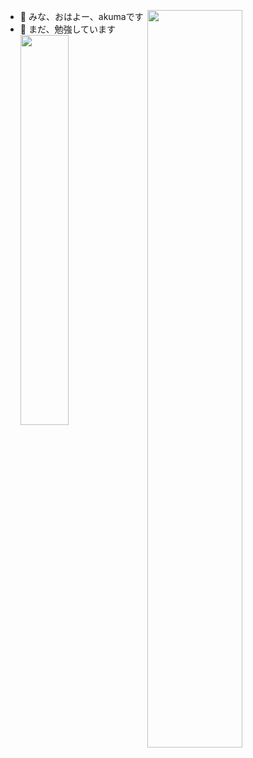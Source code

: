 <!---
giegieSong/giegieSong is a ✨ special ✨ repository because its `README.md` (this file) appears on your GitHub profile.
You can click the Preview link to take a look at your changes.
--->

[<img align="right" width="55%" src="https://github-readme-stats.vercel.app/api?username=akuma&show_icons=true&theme=tokyonight" />](https://github.com/giegieSong)

- 👋 みな、おはよー、akumaです
- 📖 まだ、勉強しています
[<img align="left" width="40%"  src="https://github-readme-stats.vercel.app/api/top-langs?username=giegieSong&layout=compact" />](https://github.com/giegieSong)
